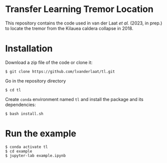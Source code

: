 # Transfer Learning Tremor Location

This repository contains the code used in van der Laat *et al.* (2023, in prep.) to locate the tremor from the Kilauea caldera collapse in 2018.

# Installation

Download a zip file of the code or clone it:

    $ git clone https://github.com/lvanderlaat/tl.git
    
Go in the repository directory

    $ cd tl

Create `conda` environment named `tl` and install the package and its dependencies:
    
    $ bash install.sh

# Run the example

    $ conda activate tl
    $ cd example
    $ jupyter-lab example.ipynb


